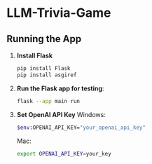 # LLM-Trivia-Game

## Running the App

1. **Install Flask**
    ```bash
    pip install Flask
    pip install asgiref
    ```
2. **Run the Flask app for testing**:
    ```bash
    flask --app main run
    ```

3. **Set OpenAI API Key**
    Windows:
    ```bash
    $env:OPENAI_API_KEY="your_openai_api_key"
    ```
    Mac:
    ```bash
    export OPENAI_API_KEY=your_key
